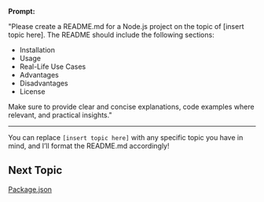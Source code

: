 **Prompt:**

"Please create a README.md for a Node.js project on the topic of [insert topic here]. The README should include the following sections:

- Installation
- Usage
- Real-Life Use Cases
- Advantages
- Disadvantages
- License

Make sure to provide clear and concise explanations, code examples where relevant, and practical insights."

---

You can replace `[insert topic here]` with any specific topic you have in mind, and I’ll format the README.md accordingly!

## Next Topic

[Package.json](../01-Package.json/README.md)
